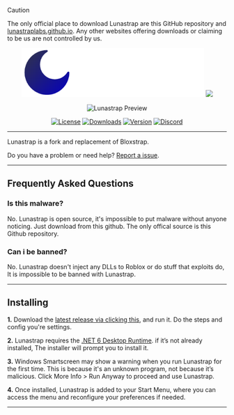 > [!CAUTION]
> The only official place to download Lunastrap are this GitHub repository and [lunastraplabs.github.io](https://lunastraplabs.github.io). Any other websites offering downloads or claiming to be us are not controlled by us.

<p align="center">
    <img src="https://github.com/lunastraplabs/lunastrap/raw/main/Images/Bloxstrap-full-dark.png#gh-dark-mode-only" width="420">
    <img src="https://github.com/lunastraplabs/lunastrap/raw/main/Images/Bloxstrap-full-light.png#gh-light-mode-only" width="420">
</p>

<div align="center">

![Lunastrap Preview](https://i.imgur.com/dohmTWP.png)

[![License][shield-repo-license]][repo-license]
[![Downloads][shield-repo-releases]][repo-releases]
[![Version][shield-repo-latest]][repo-latest]
[![Discord][shield-discord-server]][discord-invite]

</div>

----

Lunastrap is a fork and replacement of Bloxstrap.

Do you have a problem or need help? [Report a issue](https://github.com/lunastraplabs/lunastrap/issues).

----

## Frequently Asked Questions

### Is this malware?

No. Lunastrap is open source, it's impossible to put malware without anyone noticing. Just download from this github. The only offical source is this Github repository.

### Can i be banned?

No. Lunastrap doesn't inject any DLLs to Roblox or do stuff that exploits do, It is impossible to be banned with Lunastrap.

----

## Installing

**1.** Download the [latest release via clicking this](https://github.com/lunastraplabs/lunastrap/releases/latest), and run it. Do the steps and config you're settings.

**2.** Lunastrap requires the [.NET 6 Desktop Runtime](https://aka.ms/dotnet-core-applaunch?missing_runtime=true&arch=x64&rid=win11-x64&apphost_version=6.0.16&gui=true). if it’s not already installed, The installer will prompt you to install it.

**3.** Windows Smartscreen may show a warning when you run Lunastrap for the first time. This is because it's an unknown program, not because it’s malicious. Click More Info > Run Anyway to proceed and use Lunastrap.

**4.** Once installed, Lunastrap is added to your Start Menu, where you can access the menu and reconfigure your preferences if needed.

----

[shield-repo-license]:  https://img.shields.io/github/license/lunastraplabs/lunastrap
[shield-repo-releases]: https://img.shields.io/github/downloads/lunastraplabs/lunastrap/latest/total?color=100da1
[shield-repo-latest]:   https://img.shields.io/github/v/release/lunastraplabs/lunastrap?color=100da1

[shield-discord-server]: https://img.shields.io/discord/1346760094578249728?logo=discord&logoColor=white&label=discord&color=4d3dff

[repo-license]:  https://github.com/lunastraplabs/lunastrap/blob/main/LICENSE
[repo-actions]:  https://github.com/lunastraplabs/lunastrap/actions
[repo-releases]: https://github.com/lunastraplabs/lunastrap/releases
[repo-latest]:   https://github.com/lunastraplabs/lunastrap/releases/latest

[discord-invite]:  https://discord.gg/sGqUH7RV2J
